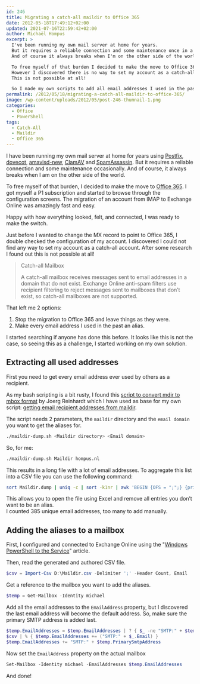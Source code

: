 ```yaml
---
id: 246
title: Migrating a catch-all maildir to Office 365
date: 2012-05-18T17:49:12+02:00
updated: 2021-07-16T22:59:42+02:00
author: Michaël Hompus
excerpt: >
  I've been running my own mail server at home for years.
  But it requires a reliable connection and some maintenance once in a while.
  And of course it always breaks when I'm on the other side of the world.

  To free myself of that burden I decided to make the move to Office 365.
  However I discovered there is no way to set my account as a catch-all account.
  This is not possible at all!

  So I made my own scripts to add all email addresses I used in the past as an alias on my mailbox.
permalink: /2012/05/18/migrating-a-catch-all-maildir-to-office-365/
image: /wp-content/uploads/2012/05/post-246-thumnail-1.png
categories:
  - Office
  - PowerShell
tags:
  - Catch-All
  - Maildir
  - Office 365
---
```


I have been running my own mail server at home for years using [Postfix](https://www.postfix.org/), [dovecot](https://www.dovecot.org/), [amavisd-new](https://amavis.org/), [ClamAV](https://www.clamav.net/) and [SpamAssassin](https://spamassassin.apache.org/).
But it requires a reliable connection and some maintenance occasionally.
And of course, it always breaks when I am on the other side of the world.

To free myself of that burden, I decided to make the move to [Office 365](https://www.microsoft.com/microsoft-365).
I got myself a P1 subscription and started to browse through the configuration screens.
The migration of an account from IMAP to Exchange Online was amazingly fast and easy.

Happy with how everything looked, felt, and connected, I was ready to make the switch.

Just before I wanted to change the MX record to point to Office 365, I double checked the configuration of my account. I discovered I could not find any way to set my account as a catch-all account. After some research I found out this is not possible at all!

<!--more-->

> Catch-all Mailbox
>
> A catch-all mailbox receives messages sent to email addresses in a domain that do not exist.
> Exchange Online anti-spam filters use recipient filtering to reject messages sent to mailboxes that don’t exist, 
> so catch-all mailboxes are not supported.

That left me 2 options:

1. Stop the migration to Office 365 and leave things as they were.
2. Make every email address I used in the past an alias.

I started searching if anyone has done this before.
It looks like this is not the case, so seeing this as a challenge,
I started working on my own solution.

## Extracting all used addresses

First you need to get every email address ever used by others as a recipient.

As my bash scripting is a bit rusty,
I found this [script to convert mdir to mbox format](https://www.linuxquestions.org/questions/linux-general-1/a-script-to-convert-maildir-to-mailbox-format-381568-print/) by Joerg Reinhardt which I have used as base for my own script: [getting email recipient addresses from maildir](https://gist.github.com/eNeRGy164/edd3becb0b3acd6c0f634fca3b108a5e).

The script needs 2 parameters, the `maildir` directory and the `email domain` you want to get the aliases for.

```bash
./maildir-dump.sh <Maildir directory> <Email domain>
```

So, for me:

```bash
./maildir-dump.sh Maildir hompus.nl
```

This results in a long file with a lot of email addresses. To aggregate this list into a CSV file you can use the following command:

```bash
sort Maildir.dump | uniq -c | sort -k1nr | awk 'BEGIN {OFS = ";";} {print $1,$2}' > Maildir.csv
```

This allows you to open the file using Excel and remove all entries you don’t want to be an alias.  
I counted 385 unique email addresses, too many to add manually.

## Adding the aliases to a mailbox

First, I configured and connected to Exchange Online using the "[Windows PowerShell to the Service](https://learn.microsoft.com/powershell/exchange/connect-to-exchange-online-powershell?view=exchange-ps)" article.

Then, read the generated and authored CSV file.

```powershell
$csv = Import-Csv D:\Maildir.csv -Delimiter ';' -Header Count, Email
```

Get a reference to the mailbox you want to add the aliases.

```powershell
$temp = Get-Mailbox -Identity michael
```

Add all the email addresses to the `EmailAddress` property, but I discovered the last email address will become the default address.
So, make sure the primary SMTP address is added last.

```powershell
$temp.EmailAddresses = $temp.EmailAddresses | ? { $_ -ne "SMTP:" + $temp.PrimarySmtpAddress }
$csv | % { $temp.EmailAddresses += ("SMTP:" + $_.Email) }
$temp.EmailAddresses += "SMTP:" + $temp.PrimarySmtpAddress
```

Now set the `EmailAddress` property on the actual mailbox

```powershell
Set-Mailbox -Identity michael -EmailAddresses $temp.EmailAddresses
```

And done!
